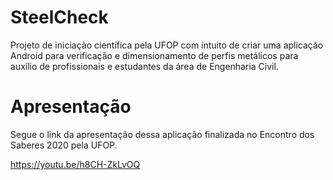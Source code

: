 # SteelCheck

Projeto de iniciação científica pela UFOP com intuito de criar uma aplicação Android para verificação e dimensionamento de perfis metálicos para auxílio de profissionais e estudantes da área de Engenharia Civil.

# Apresentação

Segue o link da apresentação dessa aplicação finalizada no Encontro dos Saberes 2020 pela UFOP.

https://youtu.be/h8CH-ZkLvOQ
